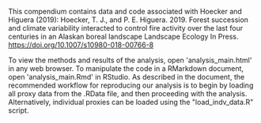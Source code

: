 This compendium contains data and code associated with Hoecker and Higuera (2019):
Hoecker, T. J., and P. E. Higuera. 2019. Forest succession and climate variability interacted to control fire activity over the last four centuries in an Alaskan boreal landscape Landscape Ecology In Press. https://doi.org/10.1007/s10980-018-00766-8

To view the methods and results of the analysis, open 'analysis_main.html' in any web browser. To manipulate the code in a RMarkdown document, open 'analysis_main.Rmd' in RStudio. As described in the document, the recommended workflow for reproducing our analysis is to begin by loading all proxy data from the .RData file, and then proceeding with the analysis. Alternatively, individual proxies can be loaded using the "load_indv_data.R" script.

